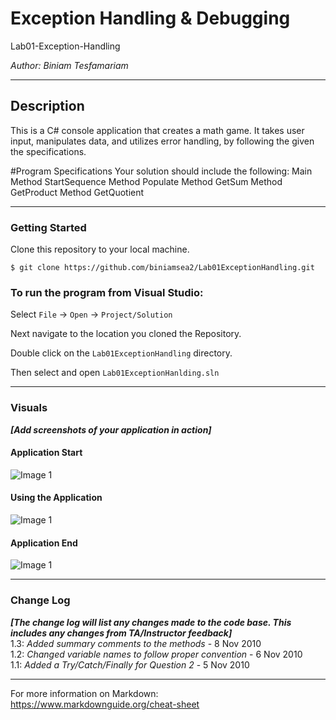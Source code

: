 # Exception Handling & Debugging

Lab01-Exception-Handling

*Author: Biniam Tesfamariam*

----

## Description
This is a C# console application that creates a math game. It takes user input, manipulates data, and utilizes error handling, by following the given the specifications.

#Program Specifications
Your solution should include the following:
Main Method
StartSequence Method
Populate Method
GetSum Method
GetProduct Method
GetQuotient

---

### Getting Started
Clone this repository to your local machine.

```
$ git clone https://github.com/biniamsea2/Lab01ExceptionHandling.git
```

### To run the program from Visual Studio:
Select ```File``` -> ```Open``` -> ```Project/Solution```

Next navigate to the location you cloned the Repository.

Double click on the ```Lab01ExceptionHandling``` directory.

Then select and open ```Lab01ExceptionHanlding.sln```

---

### Visuals
***[Add screenshots of your application in action]***

#### Application Start
![Image 1](https://via.placeholder.com/750x500)
#### Using the Application
![Image 1](https://via.placeholder.com/750x500)
#### Application End
![Image 1](https://via.placeholder.com/750x500)

---

### Change Log
***[The change log will list any changes made to the code base. This includes any changes from TA/Instructor feedback]***  
1.3: *Added summary comments to the methods* - 8 Nov 2010  
1.2: *Changed variable names to follow proper convention* - 6 Nov 2010  
1.1: *Added a Try/Catch/Finally for Question 2* - 5 Nov 2010  


------------------------------
For more information on Markdown: https://www.markdownguide.org/cheat-sheet
